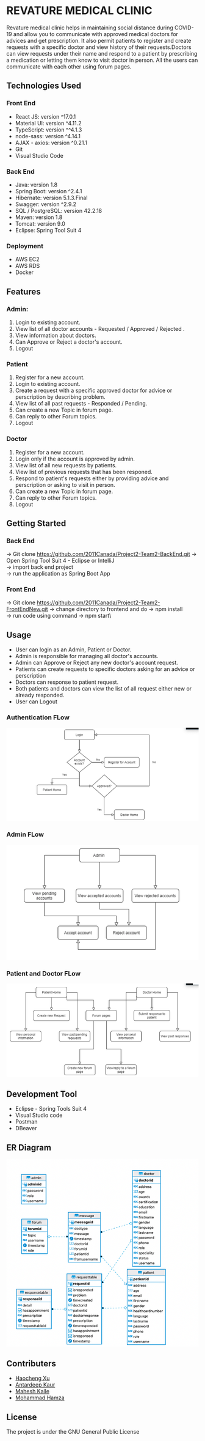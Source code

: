 # REVATURE MEDICAL CLINIC

Revature medical clinic helps in maintaining social distance during COVID-19 and allow you to communicate with approved medical doctors for advices and get prescription. It also permit patients to register and create requests with a specific doctor and view history of their requests.Doctors can view requests under their name and respond to a patient by prescribing a medication or letting them know to visit doctor in person. All the users can communicate with each other using forum pages.
## Technologies Used

### Front End
- React JS: version ^17.0.1
- Material UI: version ^4.11.2
- TypeScript: version ^^4.1.3
- node-sass: version ^4.14.1
- AJAX - axios: version ^0.21.1
- Git
- Visual Studio Code

### Back End
- Java: version 1.8
- Spring Boot: version ^2.4.1
- Hibernate: version 5.1.3.Final
- Swagger: version ^2.9.2
- SQL / PostgreSQL: version 42.2.18
- Maven: version 1.8
- Tomcat: version 9.0
- Eclipse: Spring Tool Suit 4

### Deployment
- AWS EC2
- AWS RDS
- Docker

## Features

### Admin: 
1. Login to existing account.
2. View list of all doctor accounts - Requested / Approved / Rejected .
3. View information about doctors.
4. Can Approve or Reject a doctor's account. 
5. Logout

### Patient
1. Register for a new account.
2. Login to existing account. 
3. Create a request with a specific approved doctor for advice or perscription by describing problem.
4. View list of all past requests - Responded / Pending.
5. Can create a new Topic in forum page.
6. Can reply to other Forum topics.
5. Logout

### Doctor
1. Register for a new account.
2. Login only if the account is approved by admin. 
3. View list of all new requests by patients.
4. View list of previous requests that has been responed.
5. Respond to patient's requests either by providing advice and perscription or asking to visit in person.
5. Can create a new Topic in forum page.
6. Can reply to other Forum topics.
5. Logout

## Getting Started

### Back End 
-> Git clone https://github.com/2011Canada/Project2-Team2-BackEnd.git
-> Open Spring Tool Suit 4 - Eclipse or IntelliJ\
-> import back end project\
-> run the application as Spring Boot App

### Front End 
-> Git clone https://github.com/2011Canada/Project2-Team2-FrontEndNew.git
-> change directory to frontend and do -> npm install\
-> run code using command -> npm start\

## Usage
- User can login as an Admin, Patient or Doctor.
- Admin is responsible for managing all doctor's accounts.
- Admin can Approve or Reject any new doctor's account request.
- Patients can create requests to specific doctors asking for an advice or perscription 
- Doctors can response to patient request.
- Both patients and doctors can view the list of all request either new or already responded.
- User can Logout

### Authentication FLow
![Alt](/login.png "login")

### Admin FLow
![Alt](/admin.png "admin")

### Patient and Doctor FLow
![Alt](/patientDoctor.png "patientDoctor")

## Development Tool
- Eclipse - Spring Tools Suit 4
- Visual Studio code
- Postman
- DBeaver

## ER Diagram
![Alt](/ERD.png "ERD")

## Contributers
- [Haocheng Xu](https://github.com/haochengca)
- [Antardeep Kaur](https://github.com/Antardeep)
- [Mahesh Kalle](https://github.com/mahesh-kalle)
- [Mohammad Hamza](https://github.com/lionhamza82)

## License

The project is under the GNU General Public License






